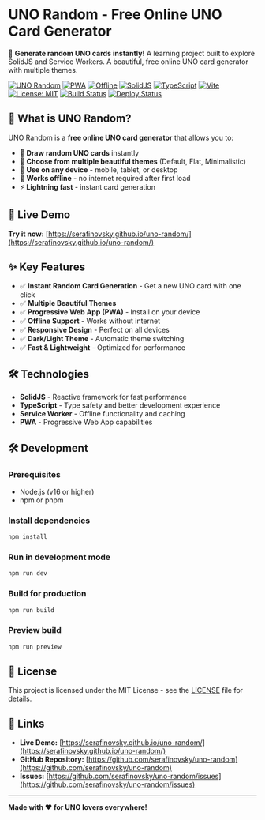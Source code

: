 # UNO Random - Free Online UNO Card Generator

🎴 **Generate random UNO cards instantly!** A learning project built to explore SolidJS and Service Workers. A beautiful, free online UNO card generator with multiple themes.

[![UNO Random](https://img.shields.io/badge/UNO-Random-purple?style=for-the-badge&logo=game-controller)](https://serafinovsky.github.io/uno-random/)
[![PWA](https://img.shields.io/badge/PWA-Ready-green?style=for-the-badge&logo=pwa)](https://serafinovsky.github.io/uno-random/)
[![Offline](https://img.shields.io/badge/Offline-Support-blue?style=for-the-badge&logo=wifi-off)](https://serafinovsky.github.io/uno-random/)
[![SolidJS](https://img.shields.io/badge/SolidJS-2C4F7C?style=for-the-badge&logo=solid&logoColor=white)](https://solidjs.com)
[![TypeScript](https://img.shields.io/badge/TypeScript-007ACC?style=for-the-badge&logo=typescript&logoColor=white)](https://www.typescriptlang.org/)
[![Vite](https://img.shields.io/badge/Vite-646CFF?style=for-the-badge&logo=vite&logoColor=white)](https://vitejs.dev/)
[![License: MIT](https://img.shields.io/badge/License-MIT-yellow.svg?style=for-the-badge)](https://opensource.org/licenses/MIT)
[![Build Status](https://img.shields.io/github/actions/workflow/status/serafinovsky/uno-random/deploy.yml?style=for-the-badge&logo=github)](https://github.com/serafinovsky/uno-random/actions)
[![Deploy Status](https://img.shields.io/github/deployments/serafinovsky/uno-random/github-pages?style=for-the-badge&logo=github-pages)](https://serafinovsky.github.io/uno-random/)

## 🎯 What is UNO Random?

UNO Random is a **free online UNO card generator** that allows you to:

- 🎴 **Draw random UNO cards** instantly
- 🎨 **Choose from multiple beautiful themes** (Default, Flat, Minimalistic)
- 📱 **Use on any device** - mobile, tablet, or desktop
- 🔄 **Works offline** - no internet required after first load
- ⚡ **Lightning fast** - instant card generation

## 🚀 Live Demo

**Try it now:** [https://serafinovsky.github.io/uno-random/](https://serafinovsky.github.io/uno-random/)

## ✨ Key Features

- ✅ **Instant Random Card Generation** - Get a new UNO card with one click
- ✅ **Multiple Beautiful Themes**
- ✅ **Progressive Web App (PWA)** - Install on your device
- ✅ **Offline Support** - Works without internet
- ✅ **Responsive Design** - Perfect on all devices
- ✅ **Dark/Light Theme** - Automatic theme switching
- ✅ **Fast & Lightweight** - Optimized for performance

## 🛠️ Technologies

- **SolidJS** - Reactive framework for fast performance
- **TypeScript** - Type safety and better development experience
- **Service Worker** - Offline functionality and caching
- **PWA** - Progressive Web App capabilities

## 🛠️ Development

### Prerequisites

- Node.js (v16 or higher)
- npm or pnpm

### Install dependencies

```bash
npm install
```

### Run in development mode

```bash
npm run dev
```

### Build for production

```bash
npm run build
```

### Preview build

```bash
npm run preview
```

## 📄 License

This project is licensed under the MIT License - see the [LICENSE](LICENSE) file for details.

## 🔗 Links

- **Live Demo:** [https://serafinovsky.github.io/uno-random/](https://serafinovsky.github.io/uno-random/)
- **GitHub Repository:** [https://github.com/serafinovsky/uno-random](https://github.com/serafinovsky/uno-random)
- **Issues:** [https://github.com/serafinovsky/uno-random/issues](https://github.com/serafinovsky/uno-random/issues)

---

**Made with ❤️ for UNO lovers everywhere!**
